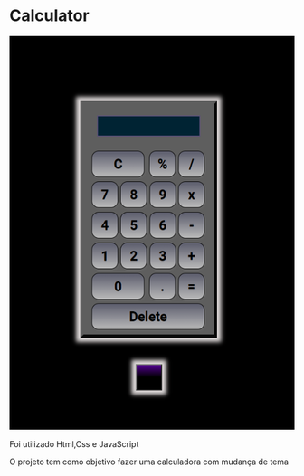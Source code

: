 <h1> Calculator   </h1> 


<img src="./assets/Calculator.png" alt="">

<p>Foi utilizado Html,Css e JavaScript</p>

<p>O projeto tem como objetivo fazer uma calculadora com mudança de tema</p>